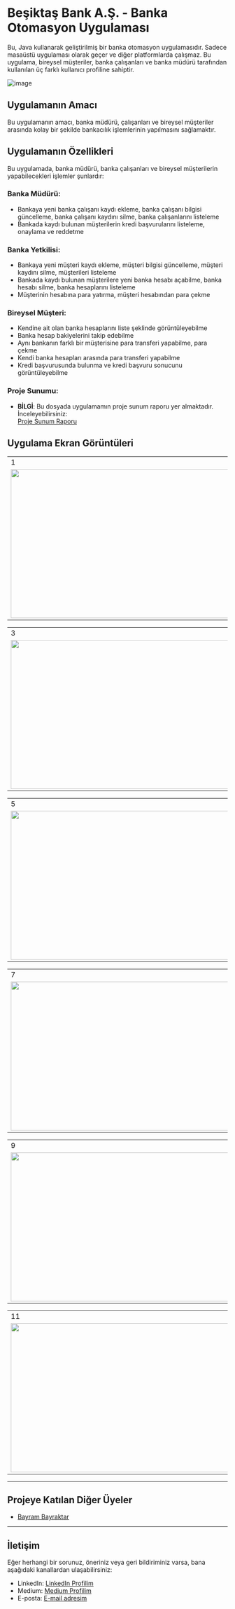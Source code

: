# **Beşiktaş Bank A.Ş. - Banka Otomasyon Uygulaması**
Bu, Java kullanarak geliştirilmiş bir banka otomasyon uygulamasıdır. Sadece masaüstü uygulaması olarak geçer ve diğer platformlarda çalışmaz. Bu uygulama, bireysel müşteriler, banka çalışanları ve banka müdürü tarafından kullanılan üç farklı kullanıcı profiline sahiptir.

![image](Project-Presentation/Ekran-Goruntuleri/0-banka_logo.png)

## Uygulamanın Amacı
Bu uygulamanın amacı, banka müdürü, çalışanları ve bireysel müşteriler arasında kolay bir şekilde bankacılık işlemlerinin yapılmasını sağlamaktır.

## Uygulamanın Özellikleri
Bu uygulamada, banka müdürü, banka çalışanları ve bireysel müşterilerin yapabilecekleri işlemler şunlardır:

### Banka Müdürü: 
-	Bankaya yeni banka çalışanı kaydı ekleme, banka çalışanı bilgisi güncelleme, banka çalışanı kaydını silme, banka çalışanlarını listeleme
-	Bankada kaydı bulunan müşterilerin kredi başvurularını listeleme, onaylama ve reddetme

### Banka Yetkilisi: 
-	Bankaya yeni müşteri kaydı ekleme, müşteri bilgisi güncelleme, müşteri kaydını silme, müşterileri listeleme
-	Bankada kaydı bulunan müşterilere yeni banka hesabı açabilme, banka hesabı silme, banka hesaplarını listeleme
-	Müşterinin hesabına para yatırma, müşteri hesabından para çekme

### Bireysel Müşteri:
-	Kendine ait olan banka hesaplarını liste şeklinde görüntüleyebilme
-	Banka hesap bakiyelerini takip edebilme
-	Aynı bankanın farklı bir müşterisine para transferi yapabilme, para çekme
-	Kendi banka hesapları arasında para transferi yapabilme
-   Kredi başvurusunda bulunma ve kredi başvuru sonucunu görüntüleyebilme

### Proje Sunumu:
- **BİLGİ**: Bu dosyada uygulamamın proje sunum raporu yer almaktadır. İnceleyebilirsiniz:  
[Proje Sunum Raporu](Project-Presentation/ProjeRaporSunumu.pdf)

## Uygulama Ekran Görüntüleri
<table>
  <tr>
    <td>1</td>
     <td>2</td> 
  <tr>
    <td><img src="Project-Presentation/Ekran-Goruntuleri/1- ana menü.jpg" width="650" height="340"></td>
    <td><img src="Project-Presentation/Ekran-Goruntuleri/2- müdür giriş ekranı.jpg" width="650" height="340"></td>   
 </table>

<table>
  <tr>
    <td>3</td>
     <td>4</td>
  <tr>
    <td><img src="Project-Presentation/Ekran-Goruntuleri/3- bankacı giriş ekranı.jpg" width="650" height="340"></td>
    <td><img src="Project-Presentation/Ekran-Goruntuleri/4- müşteri giriş ekranı.jpg" width="650" height="340"></td>
 </table>

 <table>
  <tr>
    <td>5</td>
     <td>6</td>
  <tr>
    <td><img src="Project-Presentation/Ekran-Goruntuleri/6- müdür - bankacı ekle çıkar ekranı.jpg" width="650" height="340"></td>
    <td><img src="Project-Presentation/Ekran-Goruntuleri/7- müdür - müşteri kredi onay red ekranı.jpg" width="650" height="340"></td>
 </table>

  <table>
  <tr>
    <td>7</td>
     <td>8</td>
  <tr>
    <td><img src="Project-Presentation/Ekran-Goruntuleri/8- bankacı menü ekranı.jpg" width="650" height="340"></td>
    <td><img src="Project-Presentation/Ekran-Goruntuleri/9- bankacı - banka hesabı açma silme ekranı.jpg" width="650" height="340"></td>
 </table>
  
<table>
  <tr>
    <td>9</td>
     <td>10</td> 
  <tr>
    <td><img src="Project-Presentation/Ekran-Goruntuleri/11- bankacı - müşteri ekle çıkar ekranı.jpg" width="650" height="340"></td>
    <td><img src="Project-Presentation/Ekran-Goruntuleri/12- müşteri menü ekranı.jpg" width="650" height="340"></td>
 </table>

 <table>
  <tr>
    <td>11</td>
     <td>12</td> 
  <tr>
    <td><img src="Project-Presentation/Ekran-Goruntuleri/14- müşteri - para yatır çek ekranı.jpg" width="650" height="340"></td>
    <td><img src="Project-Presentation/Ekran-Goruntuleri/15- müşteri - kredi başvurusu ekranı.jpg" width="650" height="340"></td>
 </table>

---

## Projeye Katılan Diğer Üyeler
* [Bayram Bayraktar](https://github.com/Bayrak-tar)

---

## İletişim
Eğer herhangi bir sorunuz, öneriniz veya geri bildiriminiz varsa, bana aşağıdaki kanallardan ulaşabilirsiniz:
- LinkedIn: [LinkedIn Profilim](https://www.linkedin.com/in/hsynkbulut/)
- Medium: [Medium Profilim](https://medium.com/@hsynkbulut)
- E-posta: [E-mail adresim](mailto:hsyn.kbulut@gmail.com)